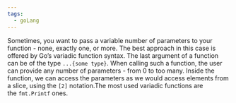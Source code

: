 ```yaml
---
tags:
  - goLang
---
```

Sometimes, you want to pass a variable number of parameters to your function - none, exactly one, or more. The best approach in this case is offered by Go’s variadic function syntax. The last argument of a function can be of the type `...{some type}`. When calling such a function, the user can provide any number of parameters - from 0 to too many. Inside the function, we can access the parameters as we would access elements from a slice, using the `[2]` notation.The most used variadic functions are the `fmt.Printf` ones. 

